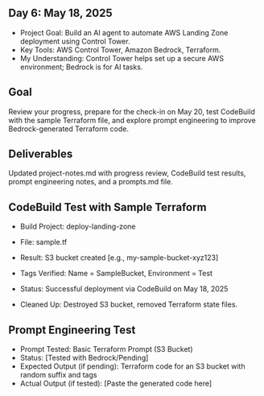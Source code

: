 ## Day 6: May 18, 2025
- Project Goal: Build an AI agent to automate AWS Landing Zone deployment using Control Tower.
- Key Tools: AWS Control Tower, Amazon Bedrock, Terraform.
- My Understanding: Control Tower helps set up a secure AWS environment; Bedrock is for AI tasks.

## Goal
Review your progress, prepare for the check-in on May 20, test CodeBuild with the sample Terraform file, and explore prompt engineering to improve Bedrock-generated Terraform code.

## Deliverables
Updated project-notes.md with progress review, CodeBuild test results, prompt engineering notes, and a prompts.md file.

## CodeBuild Test with Sample Terraform
- Build Project: deploy-landing-zone
- File: sample.tf
- Result: S3 bucket created [e.g., my-sample-bucket-xyz123]
- Tags Verified: Name = SampleBucket, Environment = Test
- Status: Successful deployment via CodeBuild on May 18, 2025

- Cleaned Up: Destroyed S3 bucket, removed Terraform state files.

## Prompt Engineering Test
- Prompt Tested: Basic Terraform Prompt (S3 Bucket)
- Status: [Tested with Bedrock/Pending]
- Expected Output (if pending): Terraform code for an S3 bucket with random suffix and tags
- Actual Output (if tested): [Paste the generated code here]